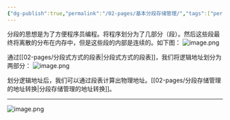 ```yaml
---
{"dg-publish":true,"permalink":"/02-pages/基本分段存储管理/","tags":["personal/blog","os"]}
---
```


分段的思想是为了方便程序员编程。将程序划分为了几部分（段）。然后这些段最终将离散的分布在内存中，但是这些段的内部是连续的。如下图：
![image.png](https://yelanyanyu-img-bed.oss-cn-hangzhou.aliyuncs.com/img/blog/2024/09/20240913201250.png)

通过[[02-pages/分段式方式的段表\|分段式方式的段表]]，我们将逻辑地址划分为两部分：
![image.png](https://yelanyanyu-img-bed.oss-cn-hangzhou.aliyuncs.com/img/blog/2024/09/20240913201409.png)

划分逻辑地址后，我们可以通过段表计算出物理地址。[[02-pages/分段存储管理的地址转换\|分段存储管理的地址转换]]。


***
![image.png](https://yelanyanyu-img-bed.oss-cn-hangzhou.aliyuncs.com/img/blog/2024/09/20240913201752.png)
